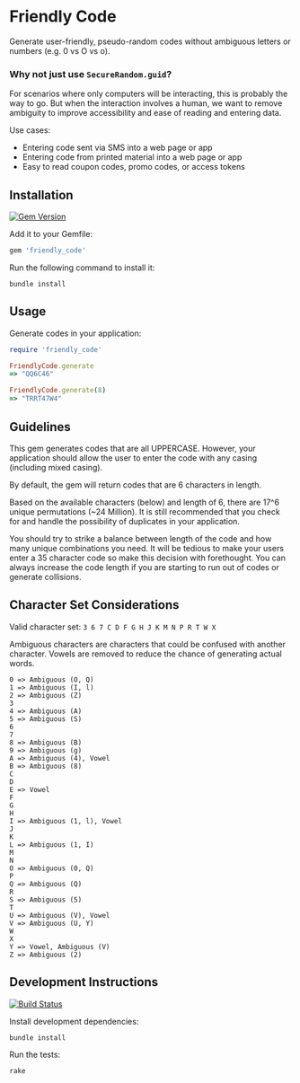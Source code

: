 # Friendly Code
Generate user-friendly, pseudo-random codes without ambiguous letters or numbers (e.g. 0 vs O vs o).

### Why not just use `SecureRandom.guid`?
For scenarios where only computers will be interacting, this is probably the way to go. But when the interaction involves a human, we want to remove ambiguity to improve accessibility and ease of reading and entering data.

Use cases:
* Entering code sent via SMS into a web page or app
* Entering code from printed material into a web page or app
* Easy to read coupon codes, promo codes, or access tokens

## Installation
[![Gem Version](https://badge.fury.io/rb/friendly_code.svg)](https://badge.fury.io/rb/friendly_code)

Add it to your Gemfile:

```ruby
gem 'friendly_code'
```

Run the following command to install it:

```console
bundle install
```

## Usage

Generate codes in your application:

```ruby
require 'friendly_code'

FriendlyCode.generate
=> "QQ6C46"

FriendlyCode.generate(8)
=> "TRRT47W4"
```

## Guidelines
This gem generates codes that are all UPPERCASE. However, your application should allow the user to enter the code with any casing (including mixed casing).

By default, the gem will return codes that are 6 characters in length. 

Based on the available characters (below) and length of 6, there are 17^6 unique permutations (~24 Million). It is still recommended that you check for and handle the possibility of duplicates in your application.

You should try to strike a balance between length of the code and how many unique combinations you need. It will be tedious to make your users enter a 35 character code so make this decision with forethought. You can always increase the code length if you are starting to run out of codes or generate collisions.

## Character Set Considerations
Valid character set:
`3 6 7 C D F G H J K M N P R T W X`

Ambiguous characters are characters that could be confused with another character. Vowels are removed to reduce the chance of generating actual words.

```
0 => Ambiguous (O, Q)
1 => Ambiguous (I, l)
2 => Ambiguous (Z)
3
4 => Ambiguous (A)
5 => Ambiguous (S)
6
7
8 => Ambiguous (B)
9 => Ambiguous (g)
A => Ambiguous (4), Vowel
B => Ambiguous (8)
C
D
E => Vowel 
F
G
H
I => Ambiguous (1, l), Vowel
J
K
L => Ambiguous (1, I)
M
N
O => Ambiguous (0, Q)
P
Q => Ambiguous (Q)
R
S => Ambiguous (5)
T
U => Ambiguous (V), Vowel
V => Ambiguous (U, Y)
W
X
Y => Vowel, Ambiguous (V)
Z => Ambiguous (2)
```

## Development Instructions
[![Build Status](https://api.travis-ci.org/swanson/friendly_code.svg?style=flat)](https://travis-ci.org/swanson/friendly_code)

Install development dependencies:

```console
bundle install
```

Run the tests:
```console
rake
```